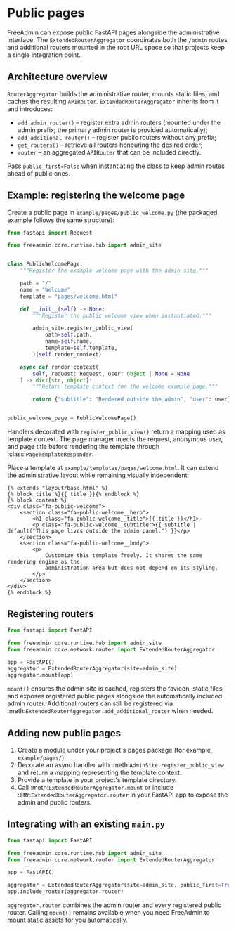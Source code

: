 # Public pages

FreeAdmin can expose public FastAPI pages alongside the administrative interface. The
`ExtendedRouterAggregator` coordinates both the `/admin` routes and additional routers
mounted in the root URL space so that projects keep a single integration point.

## Architecture overview

``RouterAggregator`` builds the administrative router, mounts static files, and caches
the resulting `APIRouter`. `ExtendedRouterAggregator` inherits from it and introduces:

- `add_admin_router()` – register extra admin routers (mounted under the admin prefix;
  the primary admin router is provided automatically);
- `add_additional_router()` – register public routers without any prefix;
- `get_routers()` – retrieve all routers honouring the desired order;
- `router` – an aggregated `APIRouter` that can be included directly.

Pass `public_first=False` when instantiating the class to keep admin routes ahead of
public ones.

## Example: registering the welcome page

Create a public page in `example/pages/public_welcome.py` (the packaged example
follows the same structure):

```python
from fastapi import Request

from freeadmin.core.runtime.hub import admin_site


class PublicWelcomePage:
    """Register the example welcome page with the admin site."""

    path = "/"
    name = "Welcome"
    template = "pages/welcome.html"

    def __init__(self) -> None:
        """Register the public welcome view when instantiated."""

        admin_site.register_public_view(
            path=self.path,
            name=self.name,
            template=self.template,
        )(self.render_context)

    async def render_context(
        self, request: Request, user: object | None = None
    ) -> dict[str, object]:
        """Return template context for the welcome example page."""

        return {"subtitle": "Rendered outside the admin", "user": user}


public_welcome_page = PublicWelcomePage()
```

Handlers decorated with `register_public_view()` return a mapping used as template
context. The page manager injects the request, anonymous user, and page title before
rendering the template through :class:`PageTemplateResponder`.

Place a template at `example/templates/pages/welcome.html`. It can extend the
administrative layout while remaining visually independent:

```jinja
{% extends "layout/base.html" %}
{% block title %}{{ title }}{% endblock %}
{% block content %}
<div class="fa-public-welcome">
    <section class="fa-public-welcome__hero">
        <h1 class="fa-public-welcome__title">{{ title }}</h1>
        <p class="fa-public-welcome__subtitle">{{ subtitle | default("This page lives outside the admin panel.") }}</p>
    </section>
    <section class="fa-public-welcome__body">
        <p>
            Customize this template freely. It shares the same rendering engine as the
            administration area but does not depend on its styling.
        </p>
    </section>
</div>
{% endblock %}
```

## Registering routers

```python
from fastapi import FastAPI

from freeadmin.core.runtime.hub import admin_site
from freeadmin.core.network.router import ExtendedRouterAggregator

app = FastAPI()
aggregator = ExtendedRouterAggregator(site=admin_site)
aggregator.mount(app)
```

`mount()` ensures the admin site is cached, registers the favicon, static files, and
exposes registered public pages alongside the automatically included admin router.
Additional routers can still be registered via
:meth:`ExtendedRouterAggregator.add_additional_router` when needed.

## Adding new public pages

1. Create a module under your project's pages package (for example,
   `example/pages/`).
2. Decorate an async handler with :meth:`AdminSite.register_public_view` and return a
   mapping representing the template context.
3. Provide a template in your project's template directory.
4. Call :meth:`ExtendedRouterAggregator.mount` or include
   :attr:`ExtendedRouterAggregator.router` in your FastAPI app to expose the admin
   and public routers.

## Integrating with an existing ``main.py``

```python
from fastapi import FastAPI

from freeadmin.core.runtime.hub import admin_site
from freeadmin.core.network.router import ExtendedRouterAggregator

app = FastAPI()

aggregator = ExtendedRouterAggregator(site=admin_site, public_first=True)
app.include_router(aggregator.router)
```

`aggregator.router` combines the admin router and every registered public router.
Calling `mount()` remains available when you need FreeAdmin to mount static assets
for you automatically.
